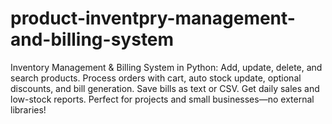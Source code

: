 # product-inventpry-management-and-billing-system
Inventory Management &amp; Billing System in Python: Add, update, delete, and search products. Process orders with cart, auto stock update, optional discounts, and bill generation. Save bills as text or CSV. Get daily sales and low-stock reports. Perfect for projects and small businesses—no external libraries!
